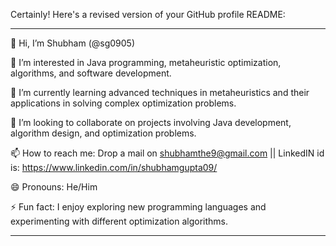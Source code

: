 Certainly! Here's a revised version of your GitHub profile README:

---

👋 Hi, I’m Shubham (@sg0905)

👀 I’m interested in Java programming, metaheuristic optimization, algorithms, and software development.

🌱 I’m currently learning advanced techniques in metaheuristics and their applications in solving complex optimization problems.

💞️ I’m looking to collaborate on projects involving Java development, algorithm design, and optimization problems.

📫 How to reach me: Drop a mail on shubhamthe9@gmail.com || LinkedIN id is: https://www.linkedin.com/in/shubhamgupta09/

😄 Pronouns: He/Him

⚡ Fun fact: I enjoy exploring new programming languages and experimenting with different optimization algorithms.

---


